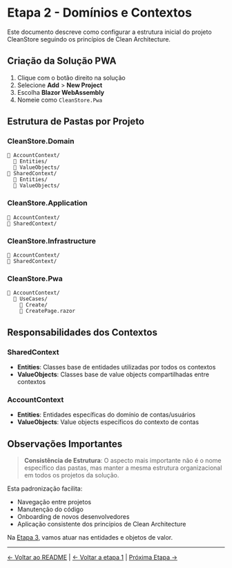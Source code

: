 # Etapa 2 - Domínios e Contextos

Este documento descreve como configurar a estrutura inicial do projeto CleanStore seguindo os princípios de Clean Architecture.

## Criação da Solução PWA

1. Clique com o botão direito na solução
2. Selecione **Add** > **New Project**
3. Escolha **Blazor WebAssembly**
4. Nomeie como `CleanStore.Pwa`

## Estrutura de Pastas por Projeto

### CleanStore.Domain

```
📁 AccountContext/
  📁 Entities/
  📁 ValueObjects/
📁 SharedContext/
  📁 Entities/
  📁 ValueObjects/
```

### CleanStore.Application

```
📁 AccountContext/
📁 SharedContext/
```

### CleanStore.Infrastructure

```
📁 AccountContext/
📁 SharedContext/
```

### CleanStore.Pwa

```
📁 AccountContext/
  📁 UseCases/
    📁 Create/
    📄 CreatePage.razor
```

## Responsabilidades dos Contextos

### SharedContext
- **Entities**: Classes base de entidades utilizadas por todos os contextos
- **ValueObjects**: Classes base de value objects compartilhadas entre contextos

### AccountContext
- **Entities**: Entidades específicas do domínio de contas/usuários
- **ValueObjects**: Value objects específicos do contexto de contas

## Observações Importantes

> **Consistência de Estrutura**: O aspecto mais importante não é o nome específico das pastas, mas manter a mesma estrutura organizacional em todos os projetos da solução.

Esta padronização facilita:
- Navegação entre projetos
- Manutenção do código
- Onboarding de novos desenvolvedores
- Aplicação consistente dos princípios de Clean Architecture

Na [Etapa 3](etapa-03-entidade-e-objeto-valor.md), vamos atuar nas entidades e objetos de valor.

---

[← Voltar ao README](../README.md) | [← Voltar a etapa 1](etapa-01-estrutura-basica.md) | [Próxima Etapa →](etapa-03-entidade-e-objeto-valor.md)